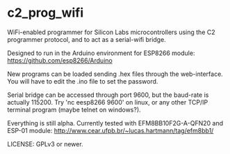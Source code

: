 # c2_prog_wifi
WiFi-enabled programmer for Silicon Labs microcontrollers using the C2 programmer protocol, and to act as a serial-wifi bridge.

Designed to run in the Arduino environment for ESP8266 module: https://github.com/esp8266/Arduino

New programs can be loaded sending .hex files through the web-interface. You will have to edit the .ino file to set the password.

Serial bridge can be accessed through port 9600, but the baud-rate is actually 115200. Try 'nc eesp8266 9600' on linux, or any other TCP/IP terminal program (maybe telnet on windows?).

Everything is still alpha. Currently tested with EFM8BB10F2G-A-QFN20 and ESP-01 module: http://www.cear.ufpb.br/~lucas.hartmann/tag/efm8bb1/

LICENSE: GPLv3 or newer.
